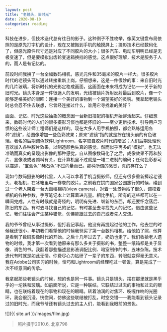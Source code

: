 ```yaml
---
layout: post
title: "老镜头，旧时光"
date: 2020-08-10
categories: reading
---
```


科技在进步，但技术迭代总有往日的影子。这种例子不胜枚举，像英文键盘布局依照的是原先打字机的设计，现在又被搬到手机的触摸屏上；摄影技术已经数码化了，但感光原件尺寸还是对应了不同胶片的大小；很多汽车、电动车明明已经是无极变速了，但是要模拟出齿轮变速箱换挡的感觉。这点很好理解，技术是服务于人的，而人是有记忆的。

前段时间我换了一台全幅数码相机，感光元件和35毫米的胶片一样大。很多胶片时代的老镜头可以通过转接重新上岗。仔细想来，这是一件很妙的事：来自旧时光的几片玻璃，将新时代的光影定格成画面，这画面在未来将成为记忆——关于新的旧时光。镜头本身是一件很迷人的发明，光线被镜片折射反射最后到胶片，像一个能够定格美好的眼眸：连接一个美好的事物到一个渴望美好的灵魂。我拿起老镜头时总会忍不住去联想，它曾经连接过什么，谁用它寻找谁的美好？

画面、记忆、时光这些抽象的概念因一台新旧搭配的相机开始鲜活起来。仔细想来，数码时代的人们的很多摄影习惯也都是怀旧的——至少更新技术、引导用户习惯的这些设计师工程师们是这样的。现在大多人用手机拍照，都会熟练运用各种“滤镜”，给图像增加一些色彩效果；原来“滤镜”指的就是拧在镜头前的有色玻璃。著名的后期调色软件Lightroom，名字取自胶片时代的暗室；人们后期处理也喜欢加入各种胶片效果，以制造颜色失真的感觉。然而似乎再多的“模拟”，也无法准确而真实的呈现出影像的那种感觉。自从图像数码化了之后，成像效果不再和胶片、显像液或者颜料有关，在计算机里不过就是一堆二进制的编码；任何色彩都可以描述，“宝蓝色”“赭石色”不过向量而已。那种所谓的感觉，真的存在么？

现如今数码摄影的时代里，人人可以拿着手机当摄影师。但还有很多重新捧起老镜头、老相机，在冰箱里屯一卷卷的胶片。之前我在拱门国家公园旅行的时候，碰到过一个老人架着一台大画幅相机(view camera)，对着一处景物站了很久，调校着相机的各种参数，手写笔记本上计算着进光量。相比手机，所有的这些都可以在一瞬间完成。人性有时候就是奇怪的，明明有先进、崭新的东西，却还要怀念落后、陈旧的东西。有时去寻找自己的记忆，有时甚至去寻找先人的记忆。借由这些记忆，我们往往会产生某种错觉，仿佛能跟过去的自己或者先人交流。

我的爷爷曾经从事过摄影，但打我记事起，他没有再提起过他的工作。他去世的时候我还很小，年初我们看望他的时候我爸买了第一台数码相机，给他拍了照，他算是看到了数码影像时代的开始。之后十几年过去了，奶奶也走了。我们收拾老人遗物的时候，我才第一次看到他原来有那么多关于摄影的书，整整一纸箱都是关于显像、调色的书。我翻着那些描述显影液调配比例、暗室制作的书，五味杂陈。技术迭代有时就是如此无情。你费尽心力钻研了一辈子的东西，转眼就变得毫无意义。我在Adobe公司实习的时候，恰巧和Lightroom的经理吃过一顿饭，算是完成了一次不经意间的传承。

我拿起那些老镜头的时候，想的也是同一件事。镜头只是镜头，摆在那里就是黑乎乎的一坨铁和玻璃。如前面所说，它是一种联结。它联结过过去的事物和过去的眼睛，也在联结着现在的事物和现在的眼睛。转着油润的对焦环、吱嘎作响的光圈环，我会很沉浸。恍惚间，仿佛这些联结被打乱，时空交错——我能看到镜头记录过的旧时光，而我爷爷还有镜头过去的主人们，能看到我眼前的景色。

![]({{ site.url }}/images/film.jpg)
> 照片摄于2010.6, 北京798